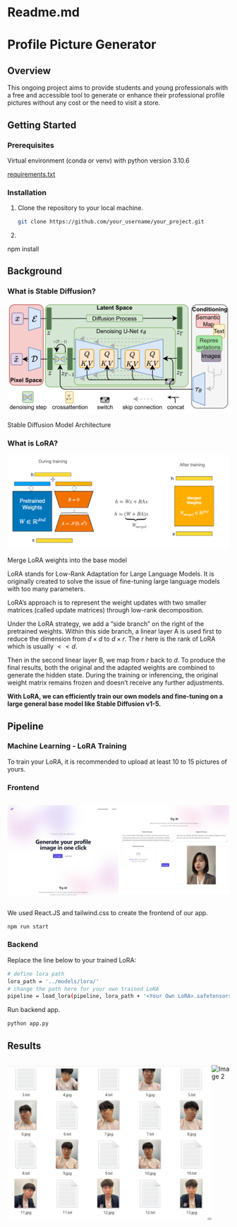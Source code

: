 # Readme.md

# Profile Picture Generator

## ****Overview****

This ongoing project aims to provide students and young professionals with a free and accessible tool to generate or enhance their professional profile pictures without any cost or the need to visit a store.

## ****Getting Started****

### **Prerequisites**

Virtual environment (conda or venv) with python version 3.10.6

[requirements.txt](https://s3-us-west-2.amazonaws.com/secure.notion-static.com/15b1af18-6aa9-4233-9fa5-3e2cc0726177/requirements.txt)

### **Installation**

1. Clone the repository to your local machine.
    
    ```bash
    git clone https://github.com/your_username/your_project.git
    ```
    
2. 
npm install

## Background

### What is Stable Diffusion?

![Stable Diffusion Model Architecture](/screenshot/stable-diffusion.png)

Stable Diffusion Model Architecture

### What is LoRA?

![Merge LoRA weights into the base model](/screenshot/lora.png)

Merge LoRA weights into the base model

LoRA stands for Low-Rank Adaptation for Large Language Models. It is originally created to solve the issue of fine-tuning large language models with too many parameters. 

LoRA’s approach is to represent the weight updates with two smaller matrices (called update matrices) through low-rank decomposition. 

Under the LoRA strategy, we add a “side branch” on the right of the pretrained weights. Within this side branch, a linear layer A is used first to reduce the dimension from $d\times d$ to $d\times r$. The $r$ here is the rank of LoRA which is usually  $<< d$.  

Then in the second linear layer B, we map from $r$ back to $d$. To produce the final results, both the original and the adapted weights are combined to generate the hidden state. During the training or inferencing, the original weight matrix remains frozen and doesn’t receive any further adjustments. 

**With LoRA, we can efficiently train our own models and fine-tuning on a large general base model like Stable Diffusion v1-5.**

## Pipeline

### Machine Learning - LoRA Training

To train your LoRA, it is recommended to upload at least 10 to 15 pictures of yours.

### Frontend
<div style="display: flex; justify-content: center;">

![Image 1](/screenshot/frontend-1.png)

![Image 2](/screenshot/frontend-2.png)

</div>

We used React.JS and tailwind.css to create the frontend of our app.

```bash
npm run start
```

### Backend

Replace the line below to your trained LoRA:

```bash
# define lora path
lora_path = '../models/lora/'
# change the path here for your own trained LoRA
pipeline = load_lora(pipeline, lora_path + '<Your Own LoRA>.safetensors', 1, 'cuda', torch.float32)
```

Run backend app.

```bash
python app.py
```

## Results
<div style="display: flex; justify-content: center;">

![Image 1](/screenshot/result-1.png)

![Image 2](/screenshot/result-2.png)

</div>